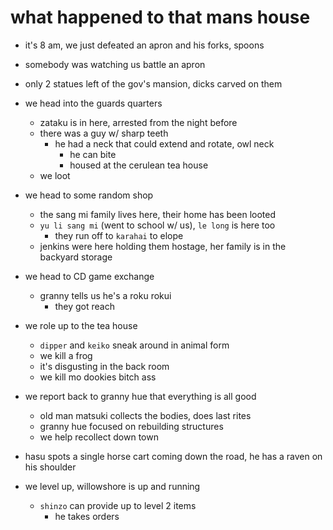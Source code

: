 # what happened to that mans house
- it's 8 am, we just defeated an apron and his forks, spoons
- somebody was watching us battle an apron

- only 2 statues left of the gov's mansion, dicks carved on them

- we head into the guards quarters
    - zataku is in here, arrested from the night before
    -  there was a guy w/ sharp teeth
        - he had a neck that could extend and rotate, owl neck
            - he can bite
            - housed at the cerulean tea house
    - we loot

- we head to some random shop
    - the sang mi family lives here, their home has been looted
    - `yu li sang mi` (went to school w/ us), `le long` is here too
        - they run off to `karahai` to elope
    - jenkins were here holding them hostage, her family is in the backyard storage


- we head to CD game exchange
    - granny tells us he's a roku rokui
        - they got reach

- we role up to the tea house
    - `dipper` and `keiko` sneak around in animal form
    - we kill a frog
    - it's disgusting in the back room
    - we kill mo dookies bitch ass

- we report back to granny hue that everything is all good
    - old man matsuki collects the bodies, does last rites
    - granny hue focused on rebuilding structures
    - we help recollect down town

- hasu spots a single horse cart coming down the road, he has a raven on his shoulder

- we level up, willowshore is up and running
    - `shinzo` can provide up to level 2 items
        - he takes orders

